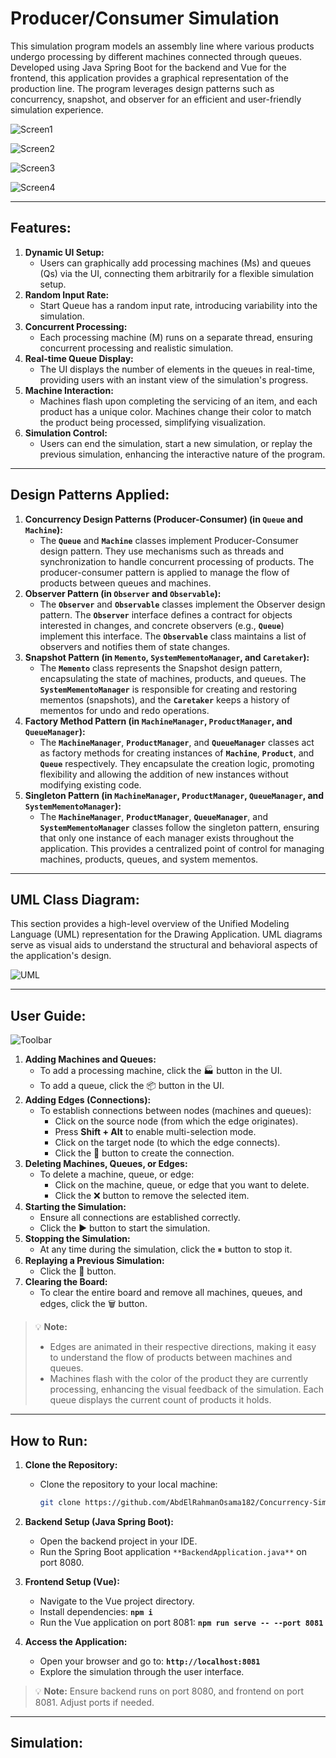 # Producer/Consumer Simulation

This simulation program models an assembly line where various products undergo processing by different machines connected through queues. Developed using Java Spring Boot for the backend and Vue for the frontend, this application provides a graphical representation of the production line. The program leverages design patterns such as concurrency, snapshot, and observer for an efficient and user-friendly simulation experience.

![Screen1](Screenshots/Screen1.png)

![Screen2](Screenshots/Screen2.png)

![Screen3](Screenshots/Screen3.png)

![Screen4](Screenshots/Screen4.png)

---

## **Features:**

1. **Dynamic UI Setup:**
    - Users can graphically add processing machines (Ms) and queues (Qs) via the UI, connecting them arbitrarily for a flexible simulation setup.
2. **Random Input Rate:**
    - Start Queue has a random input rate, introducing variability into the simulation.
3. **Concurrent Processing:**
    - Each processing machine (M) runs on a separate thread, ensuring concurrent processing and realistic simulation.
4. **Real-time Queue Display:**
    - The UI displays the number of elements in the queues in real-time, providing users with an instant view of the simulation's progress.
5. **Machine Interaction:**
    - Machines flash upon completing the servicing of an item, and each product has a unique color. Machines change their color to match the product being processed, simplifying visualization.
6. **Simulation Control:**
    - Users can end the simulation, start a new simulation, or replay the previous simulation, enhancing the interactive nature of the program.

---

## **Design Patterns Applied:**

1. **Concurrency Design Patterns (Producer-Consumer) (in `Queue` and `Machine`):**
    - The **`Queue`** and **`Machine`** classes implement Producer-Consumer design pattern. They use mechanisms such as threads and synchronization to handle concurrent processing of products. The producer-consumer pattern is applied to manage the flow of products between queues and machines.
2. **Observer Pattern (in `Observer` and `Observable`):**
    - The **`Observer`** and **`Observable`** classes implement the Observer design pattern. The **`Observer`** interface defines a contract for objects interested in changes, and concrete observers (e.g., **`Queue`**) implement this interface. The **`Observable`** class maintains a list of observers and notifies them of state changes.
3. **Snapshot Pattern (in `Memento`, `SystemMementoManager`, and `Caretaker`):**
    - The **`Memento`** class represents the Snapshot design pattern, encapsulating the state of machines, products, and queues. The **`SystemMementoManager`** is responsible for creating and restoring mementos (snapshots), and the **`Caretaker`** keeps a history of mementos for undo and redo operations.
4. **Factory Method Pattern (in `MachineManager`, `ProductManager`, and `QueueManager`):**
    - The **`MachineManager`**, **`ProductManager`**, and **`QueueManager`** classes act as factory methods for creating instances of **`Machine`**, **`Product`**, and **`Queue`** respectively. They encapsulate the creation logic, promoting flexibility and allowing the addition of new instances without modifying existing code.
5. **Singleton Pattern (in `MachineManager`, `ProductManager`, `QueueManager`, and `SystemMementoManager`):**
    - The **`MachineManager`**, **`ProductManager`**, **`QueueManager`**, and **`SystemMementoManager`** classes follow the singleton pattern, ensuring that only one instance of each manager exists throughout the application. This provides a centralized point of control for managing machines, products, queues, and system mementos.

---

## **UML Class Diagram:**

This section provides a high-level overview of the Unified Modeling Language (UML) representation for the Drawing Application. UML diagrams serve as visual aids to understand the structural and behavioral aspects of the application's design.

![UML](Screenshots/UML.png)

---

## **User Guide:**

![Toolbar](Screenshots/Toolbar.png)

1. **Adding Machines and Queues:**
    - To add a processing machine, click the 🏭 button in the UI.
    - To add a queue, click the 📦 button in the UI.
2. **Adding Edges (Connections):**
    - To establish connections between nodes (machines and queues):
        - Click on the source node (from which the edge originates).
        - Press **Shift + Alt** to enable multi-selection mode.
        - Click on the target node (to which the edge connects).
        - Click the 🔗 button to create the connection.
3. **Deleting Machines, Queues, or Edges:**
    - To delete a machine, queue, or edge:
        - Click on the machine, queue, or edge that you want to delete.
        - Click the ❌ button to remove the selected item.
4. **Starting the Simulation:**
    - Ensure all connections are established correctly.
    - Click the ▶️ button to start the simulation.
5. **Stopping the Simulation:**
    - At any time during the simulation, click the ⏸ button to stop it.
6. **Replaying a Previous Simulation:**
    - Click the 🔄 button.
7. **Clearing the Board:**
    - To clear the entire board and remove all machines, queues, and edges, click the 🗑️ button.


>💡 **Note:**
>
>- Edges are animated in their respective directions, making it easy to understand the flow of products between machines and queues.
>- Machines flash with the color of the product they are currently processing, enhancing the visual feedback of the simulation. Each queue displays the current count of products it holds.


---

## **How to Run:**

1. **Clone the Repository:**
    - Clone the repository to your local machine:
        
        ```bash
        git clone https://github.com/AbdElRahmanOsama182/Concurrency-Simulation/
        ```
        
2. **Backend Setup (Java Spring Boot):**
    - Open the backend project in your IDE.
    - Run the Spring Boot application `**BackendApplication.java**` on port 8080.
3. **Frontend Setup (Vue):**
    - Navigate to the Vue project directory.
    - Install dependencies: **`npm i`**
    - Run the Vue application on port 8081: **`npm run serve -- --port 8081`**
4. **Access the Application:**
    - Open your browser and go to: **`http://localhost:8081`**
    - Explore the simulation through the user interface.


> 💡 **Note:**
> Ensure backend runs on port 8080, and frontend on port 8081. Adjust ports if needed.

---

## **Simulation:**

